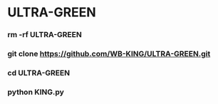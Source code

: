 # ULTRA-GREEN


### rm -rf ULTRA-GREEN

### git clone https://github.com/WB-KING/ULTRA-GREEN.git

### cd ULTRA-GREEN

### python KING.py
